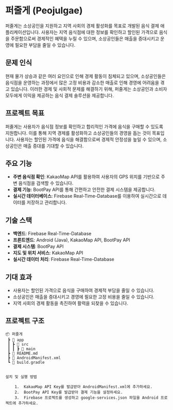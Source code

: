 # 퍼줄게 (Peojulgae)

퍼줄게는 소상공인을 지원하고 지역 사회의 경제 활성화를 목표로 개발된 음식 결제 애플리케이션입니다. 사용자는 지역 음식점에 대한 정보를 확인하고 할인된 가격으로 음식을 주문함으로써 경제적인 혜택을 누릴 수 있으며, 소상공인들은 매출을 증대시키고 운영에 필요한 부담을 줄일 수 있습니다.

## 문제 인식
현재 물가 상승과 같은 여러 요인으로 인해 경제 활동이 침체되고 있으며, 소상공인들은 음식점을 운영하는 과정에서 많은 고정 비용과 감소한 매출로 인해 경영에 어려움을 겪고 있습니다. 이러한 경제 및 사회적 문제를 해결하기 위해, 퍼줄게는 소상공인과 소비자 모두에게 이익을 제공하는 음식 결제 솔루션을 제공합니다.

## 프로젝트 목표
퍼줄게는 사용자가 음식점 정보를 확인하고 합리적인 가격에 음식을 구매할 수 있도록 지원합니다. 이를 통해 지역 경제를 활성화하고 소상공인들의 경영을 돕는 것이 목표입니다. 사용자는 할인된 가격에 음식을 해결함으로써 경제적 안정성을 높일 수 있으며, 소상공인은 매출 증대를 기대할 수 있습니다.

## 주요 기능
- **주변 음식점 확인**: KakaoMap API를 활용하여 사용자의 GPS 위치를 기반으로 주변 음식점을 검색할 수 있습니다.
- **결제 기능**: BootPay API를 통해 간편하고 안전한 결제 시스템을 제공합니다.
- **실시간 데이터베이스**: Firebase Real-Time-Database를 이용하여 실시간으로 데이터를 저장하고 관리합니다.

## 기술 스택
- **백엔드**: Firebase Real-Time-Database
- **프론트엔드**: Android (Java), KakaoMap API, BootPay API
- **결제 시스템**: BootPay API
- **지도 및 위치 서비스**: KakaoMap API
- **실시간 데이터 처리**: Firebase Real-Time-Database

## 기대 효과
- 사용자는 할인된 가격으로 음식을 구매하여 경제적 부담을 줄일 수 있습니다.
- 소상공인은 매출을 증대시키고 경영에 필요한 고정 비용을 줄일 수 있습니다.
- 지역 사회의 경제 활동을 촉진하여 활력을 되찾을 수 있습니다.

## 프로젝트 구조
```plaintext
📦 퍼줄게
 ┣ 📂 app
 ┃ ┣ 📂 src
 ┃ ┃ ┣ 📂 main
 ┣ 📄 README.md
 ┣ 📄 AndroidManifest.xml
 ┗ 📄 build.gradle


설치 및 실행 방법

	1.	KakaoMap API Key를 발급받아 AndroidManifest.xml에 추가하세요.
	2.	BootPay API Key를 발급받아 결제 기능을 설정하세요.
	3.	Firebase 프로젝트를 생성하고 google-services.json 파일을 Android 프로젝트에 추가하세요.



